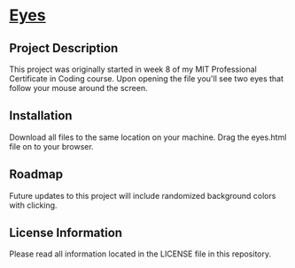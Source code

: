 # <a href="https://github.com/akabor/Eyes">Eyes</a>

## Project Description

This project was originally started in week 8 of my MIT Professional Certificate in Coding course. Upon opening the file you'll see two eyes that follow your mouse around the screen.

## Installation

Download all files to the same location on your machine. Drag the eyes.html file on to your browser.

## Roadmap

Future updates to this project will include randomized background colors with clicking.

## License Information

Please read all information located in the LICENSE file in this repository.
